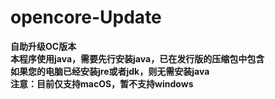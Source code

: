 # opencore-Update
**自助升级OC版本**<br>
**本程序使用java，需要先行安装java，已在发行版的压缩包中包含**<br>
**如果您的电脑已经安装jre或者jdk，则无需安装java**<br>
**注意：目前仅支持macOS，暂不支持windows**<br>
